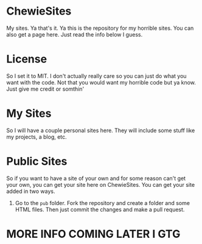 # ChewieSites
My sites. Ya that's it. Ya this is the repository for my horrible sites. You can also get a page here. Just read the info below I guess.

# License
So I set it to MIT. I don't actually really care so you can just do what you want with the code. Not that you would want my horrible code but ya know. Just give me credit or somthin'

# My Sites
So I will have a couple personal sites here. They will include some stuff like my projects, a blog, etc.

# Public Sites
So if you want to have a site of your own and for some reason can't get your own, you can get your site here on ChewieSites. You can get your site added in two ways.
1. Go to the `pub` folder. Fork the repository and create a folder and some HTML files. Then just commit the changes and make a pull request.


# MORE INFO COMING LATER I GTG
